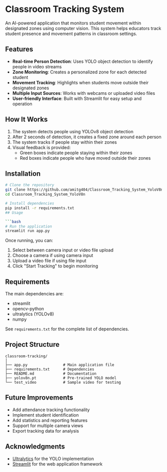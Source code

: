 # Classroom Tracking System

An AI-powered application that monitors student movement within designated zones using computer vision. This system helps educators track student presence and movement patterns in classroom settings.

## Features

- **Real-time Person Detection**: Uses YOLO object detection to identify people in video streams
- **Zone Monitoring**: Creates a personalized zone for each detected student
- **Movement Tracking**: Highlights when students move outside their designated zones
- **Multiple Input Sources**: Works with webcams or uploaded video files
- **User-friendly Interface**: Built with Streamlit for easy setup and operation

## How It Works

1. The system detects people using YOLOv8 object detection
2. After 2 seconds of detection, it creates a fixed zone around each person
3. The system tracks if people stay within their zones
4. Visual feedback is provided:
   - Green boxes indicate people staying within their zones
   - Red boxes indicate people who have moved outside their zones

## Installation

```bash
# Clone the repository
git clone https://github.com/amitg404/Classroom_Tracking_System_YoloV8n.git
cd Classroom_Tracking_System_YoloV8n

# Install dependencies
pip install -r requirements.txt
## Usage

```bash
# Run the application
streamlit run app.py
```

Once running, you can:
1. Select between camera input or video file upload
2. Choose a camera if using camera input
3. Upload a video file if using file input
4. Click "Start Tracking" to begin monitoring

## Requirements

The main dependencies are:
- streamlit
- opencv-python
- ultralytics (YOLOv8)
- numpy

See `requirements.txt` for the complete list of dependencies.

## Project Structure

```
classroom-tracking/
│
├── app.py                # Main application file
├── requirements.txt      # Dependencies
├── README.md             # Documentation
├── yolov8n.pt            # Pre-trained YOLO model
└── test_video            # Sample video for testing
```

## Future Improvements

- Add attendance tracking functionality
- Implement student identification
- Add statistics and reporting features
- Support for multiple camera views
- Export tracking data for analysis


## Acknowledgments

- [Ultralytics](https://github.com/ultralytics/ultralytics) for the YOLO implementation
- [Streamlit](https://streamlit.io/) for the web application framework
